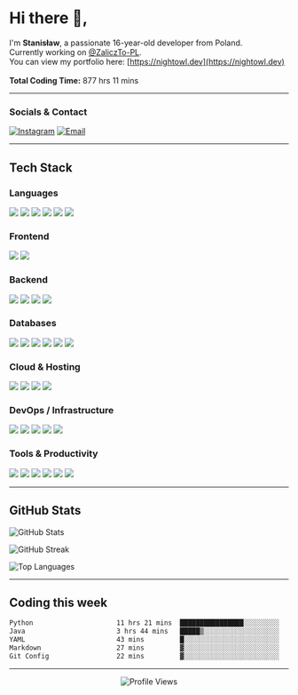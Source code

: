 # Hi there 👋,

I'm **Stanisław**, a passionate 16-year-old developer from Poland.  
Currently working on [@ZaliczTo-PL](https://github.com/ZaliczTo-PL).  
You can view my portfolio here: [https://nightowl.dev](https://nightowl.dev)
<br>
</br>
**Total Coding Time:** 877 hrs 11 mins <!--TOTAL_HOURS-->

---

### Socials & Contact

[![Instagram](https://img.shields.io/badge/Instagram-%23E4405F.svg?logo=Instagram&logoColor=white)](https://instagram.com/stanislawbotwina)
[![Email](https://img.shields.io/badge/Email-D14836?logo=gmail&logoColor=white)](mailto:me@nightowl.dev)

---

## Tech Stack

### Languages

<p>
  <img src="https://img.shields.io/badge/java-%23ED8B00.svg?style=for-the-badge&logo=openjdk&logoColor=white"/>
  <img src="https://img.shields.io/badge/javascript-%23323330.svg?style=for-the-badge&logo=javascript&logoColor=%23F7DF1E"/>
  <img src="https://img.shields.io/badge/typescript-%23007ACC.svg?style=for-the-badge&logo=typescript&logoColor=white"/>
  <img src="https://img.shields.io/badge/html5-%23E34F26.svg?style=for-the-badge&logo=html5&logoColor=white"/>
  <img src="https://img.shields.io/badge/css3-%231572B6.svg?style=for-the-badge&logo=css3&logoColor=white"/>
  <img src="https://img.shields.io/badge/c++-%2300599C.svg?style=for-the-badge&logo=c%2B%2B&logoColor=white"/>
</p>

### Frontend

<p>
  <img src="https://img.shields.io/badge/react-%2320232a.svg?style=for-the-badge&logo=react&logoColor=%2361DAFB"/>
  <img src="https://img.shields.io/badge/Next-black?style=for-the-badge&logo=next.js&logoColor=white"/>
</p>

### Backend

<p>
  <img src="https://img.shields.io/badge/node.js-6DA55F?style=for-the-badge&logo=node.js&logoColor=white"/>
  <img src="https://img.shields.io/badge/express.js-%23404d59.svg?style=for-the-badge&logo=express&logoColor=%2361DAFB"/>
  <img src="https://img.shields.io/badge/spring-%236DB33F.svg?style=for-the-badge&logo=spring&logoColor=white"/>
  <img src="https://img.shields.io/badge/JWT-black?style=for-the-badge&logo=JSON%20web%20tokens"/>
</p>

### Databases

<p>
  <img src="https://img.shields.io/badge/MongoDB-%234ea94b.svg?style=for-the-badge&logo=mongodb&logoColor=white"/>
  <img src="https://img.shields.io/badge/redis-%23DD0031.svg?style=for-the-badge&logo=redis&logoColor=white"/>
  <img src="https://img.shields.io/badge/postgres-%23316192.svg?style=for-the-badge&logo=postgresql&logoColor=white"/>
  <img src="https://img.shields.io/badge/mysql-4479A1.svg?style=for-the-badge&logo=mysql&logoColor=white"/>
  <img src="https://img.shields.io/badge/sqlite-%2307405e.svg?style=for-the-badge&logo=sqlite&logoColor=white"/>
  <img src="https://img.shields.io/badge/Prisma-3982CE?style=for-the-badge&logo=Prisma&logoColor=white"/>
</p>

### Cloud & Hosting

<p>
  <img src="https://img.shields.io/badge/GoogleCloud-%234285F4.svg?style=for-the-badge&logo=google-cloud&logoColor=white"/>
  <img src="https://img.shields.io/badge/Cloudflare-F38020?style=for-the-badge&logo=Cloudflare&logoColor=white"/>
  <img src="https://img.shields.io/badge/AWS-%23FF9900.svg?style=for-the-badge&logo=amazon-aws&logoColor=white"/>
  <img src="https://img.shields.io/badge/ovh-%23123F6D.svg?style=for-the-badge&logo=ovh&logoColor=white"/>
</p>

### DevOps / Infrastructure

<p>
  <img src="https://img.shields.io/badge/nginx-%23009639.svg?style=for-the-badge&logo=nginx&logoColor=white"/>
  <img src="https://img.shields.io/badge/apache%20tomcat-%23F8DC75.svg?style=for-the-badge&logo=apache-tomcat&logoColor=black"/>
  <img src="https://img.shields.io/badge/github%20actions-%232671E5.svg?style=for-the-badge&logo=githubactions&logoColor=white"/>
  <img src="https://img.shields.io/badge/git-%23F05033.svg?style=for-the-badge&logo=git&logoColor=white"/>
  <img src="https://img.shields.io/badge/github-%23121011.svg?style=for-the-badge&logo=github&logoColor=white"/>
</p>

### Tools & Productivity

<p>
  <img src="https://img.shields.io/badge/Postman-FF6C37?style=for-the-badge&logo=postman&logoColor=white"/>
  <img src="https://img.shields.io/badge/figma-%23F24E1E.svg?style=for-the-badge&logo=figma&logoColor=white"/>
  <img src="https://img.shields.io/badge/Notion-%23000000.svg?style=for-the-badge&logo=notion&logoColor=white"/>
  <img src="https://img.shields.io/badge/Gradle-02303A.svg?style=for-the-badge&logo=Gradle&logoColor=white"/>
  <img src="https://img.shields.io/badge/NPM-%23CB3837.svg?style=for-the-badge&logo=npm&logoColor=white"/>
  <img src="https://img.shields.io/badge/pnpm-%234a4a4a.svg?style=for-the-badge&logo=pnpm&logoColor=f69220"/>
</p>

---

## GitHub Stats

![GitHub Stats](https://github-readme-stats.vercel.app/api?username=nightowl-devs&theme=codeSTACKr&hide_border=true&include_all_commits=true&count_private=true)

![GitHub Streak](https://streak-stats.demolab.com?user=nightowl-devs&theme=codeSTACKr&hide_border=true&include_all_commits=true&count_private=true)

![Top Languages](https://github-readme-stats.vercel.app/api/top-langs/?username=nightowl-devs&layout=compact&theme=codeSTACKr&hide_border=true&include_all_commits=true&count_private=true)

---

## Coding this week

<!--START_SECTION:waka-->

```txt
Python                     11 hrs 21 mins  ████████████████░░░░░░░░░   64.00 %
Java                       3 hrs 44 mins   █████▒░░░░░░░░░░░░░░░░░░░   21.07 %
YAML                       43 mins         █░░░░░░░░░░░░░░░░░░░░░░░░   04.06 %
Markdown                   27 mins         ▓░░░░░░░░░░░░░░░░░░░░░░░░   02.62 %
Git Config                 22 mins         ▓░░░░░░░░░░░░░░░░░░░░░░░░   02.11 %
```

<!--END_SECTION:waka-->
---
<p align="center">
  <img src="https://komarev.com/ghpvc/?username=NightOwlDevelopment&style=flat&color=blue" alt="Profile Views" />
</p>

